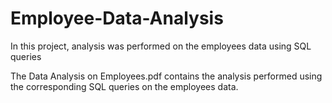 # Employee-Data-Analysis
In this project, analysis was performed on the employees data using SQL queries

The Data Analysis on Employees.pdf contains the analysis performed using the corresponding SQL queries on the employees data.
